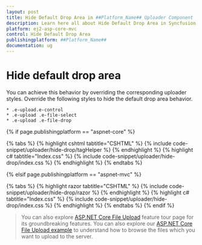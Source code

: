 ```yaml
---
layout: post
title: Hide Default Drop Area in ##Platform_Name## Uploader Component
description: Learn here all about Hide Default Drop Area in Syncfusion ##Platform_Name## Uploader component of Syncfusion Essential JS 2 and more.
platform: ej2-asp-core-mvc
control: Hide Default Drop Area
publishingplatform: ##Platform_Name##
documentation: ug
---
```



# Hide default drop area

You can achieve this behavior by overriding the corresponding uploader styles. Override the following styles to hide the default drop area behavior.

    * .e-upload.e-control
    * .e-upload .e-file-select
    * .e-upload .e-file-drop

{% if page.publishingplatform == "aspnet-core" %}

{% tabs %}
{% highlight cshtml tabtitle="CSHTML" %}
{% include code-snippet/uploader/hide-drop/tagHelper %}
{% endhighlight %}
{% highlight c# tabtitle="Index.css" %}
{% include code-snippet/uploader/hide-drop/index.css %}
{% endhighlight %}
{% endtabs %}

{% elsif page.publishingplatform == "aspnet-mvc" %}

{% tabs %}
{% highlight razor tabtitle="CSHTML" %}
{% include code-snippet/uploader/hide-drop/razor %}
{% endhighlight %}
{% highlight c# tabtitle="Index.css" %}
{% include code-snippet/uploader/hide-drop/index.css %}
{% endhighlight %}
{% endtabs %}
{% endif %}



> You can also explore [ASP.NET Core File Upload](https://www.syncfusion.com/aspnet-core-ui-controls/file-upload) feature tour page for its groundbreaking features. You can also explore our [ASP.NET Core File Upload example](https://ej2.syncfusion.com/aspnetcore/Uploader/DefaultFunctionalities#/material) to understand how to browse the files which you want to upload to the server.